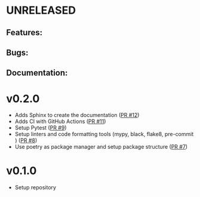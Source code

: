 # UNRELEASED

## Features:

## Bugs:

## Documentation:


# v0.2.0

- Adds Sphinx to create the documentation ([PR #12](https://github.com/ImperialCollegeLondon/SPARTA_control/pull/12))
- Adds CI with GitHub Actions ([PR #11](https://github.com/ImperialCollegeLondon/SPARTA_control/pull/11))
- Setup Pytest ([PR #9](https://github.com/ImperialCollegeLondon/SPARTA_control/pull/9))
- Setup linters and code formatting tools (mypy, black, flake8, pre-commit
) ([PR #8](https://github.com/ImperialCollegeLondon/SPARTA_control/pull/8))
- Use poetry as package manager and setup package structure ([PR #7](https://github.com/ImperialCollegeLondon/SPARTA_control/pull/7))

# v0.1.0
- Setup repository